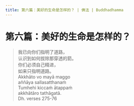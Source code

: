 ```yaml
---
title: 第六篇：美好的生命是怎样的？ | 佛法 | Buddhadhamma
---
```


# 第六篇：美好的生命是怎样的？

> 我已向你们指明了道路，  
> 认识到如何拔除那穿透的箭。  
> 你们必须自己精进，  
> 如来只指明道路。  
> Akkhāto vo mayā maggo  
> aññāya sallasatthanaṁ  
> Tumhehi kiccaṁ ātappaṁ  
> akkhātāro tathāgatā.  
> Dh. verses 275-76
